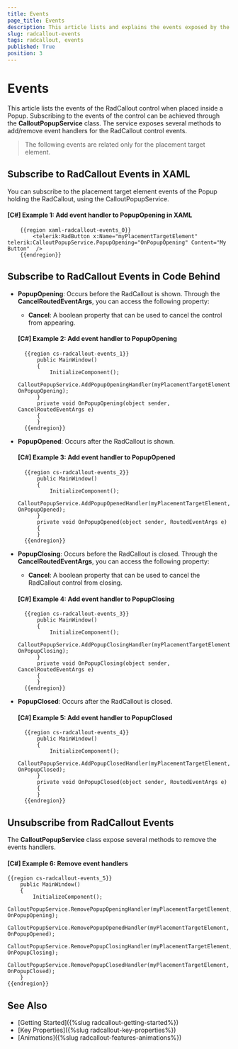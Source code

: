 ```yaml
---
title: Events
page_title: Events
description: This article lists and explains the events exposed by the RadCallout control.
slug: radcallout-events
tags: radcallout, events
published: True
position: 3
---
```


# Events

This article lists the events of the RadCallout control when placed inside a Popup. Subscribing to the events of the control can be achieved through the __CalloutPopupService__ class. The service exposes several methods to add/remove event handlers for the RadCallout control events. 

> The following events are related only for the placement target element.

## Subscribe to RadCallout Events in XAML

You can subscribe to the placement target element events of the Popup holding the RadCallout, using the CalloutPopupService.

#### __[C#] Example 1: Add event handler to PopupOpening in XAML__
		{{region xaml-radcallout-events_0}}			
			<telerik:RadButton x:Name="myPlacementTargetElement" telerik:CalloutPopupService.PopupOpening="OnPopupOpening" Content="My Button"  />
		{{endregion}}

## Subscribe to RadCallout Events in Code Behind

* **PopupOpening**: Occurs before the RadCallout is shown. Through the __CancelRoutedEventArgs__, you can access the following property:

	* **Cancel**: A boolean property that can be used to cancel the control from appearing. 

	#### __[C#] Example 2: Add event handler to PopupOpening__
		{{region cs-radcallout-events_1}}			
			public MainWindow()
			{
				InitializeComponent();
				CalloutPopupService.AddPopupOpeningHandler(myPlacementTargetElement, OnPopupOpening);
			}						
			private void OnPopupOpening(object sender, CancelRoutedEventArgs e)
			{						
			}
		{{endregion}}

* **PopupOpened**: Occurs after the RadCallout is shown.

	#### __[C#] Example 3: Add event handler to PopupOpened__
		{{region cs-radcallout-events_2}}
			public MainWindow()
			{
				InitializeComponent();
				CalloutPopupService.AddPopupOpenedHandler(myPlacementTargetElement, OnPopupOpened);
			}
			private void OnPopupOpened(object sender, RoutedEventArgs e)
			{						
			}
		{{endregion}}
		
* **PopupClosing**: Occurs before the RadCallout is closed. Through the __CancelRoutedEventArgs__, you can access the following property:

	* **Cancel**: A boolean property that can be used to cancel the RadCallout control from closing. 

	#### __[C#] Example 4: Add event handler to PopupClosing__
		{{region cs-radcallout-events_3}}
			public MainWindow()
			{
				InitializeComponent();
				CalloutPopupService.AddPopupClosingHandler(myPlacementTargetElement, OnPopupClosing);
			}
			private void OnPopupClosing(object sender, CancelRoutedEventArgs e)
			{						
			}
		{{endregion}}

* **PopupClosed**: Occurs after the RadCallout is closed.

	#### __[C#] Example 5: Add event handler to PopupClosed__
		{{region cs-radcallout-events_4}}
			public MainWindow()
			{
				InitializeComponent();
				CalloutPopupService.AddPopupClosedHandler(myPlacementTargetElement, OnPopupClosed);
			}
			private void OnPopupClosed(object sender, RoutedEventArgs e)
			{						
			}
		{{endregion}}
		
## Unsubscribe from RadCallout Events

The __CalloutPopupService__ class expose several methods to remove the events handlers.

#### __[C#] Example 6: Remove event handlers__
	{{region cs-radcallout-events_5}}
		public MainWindow()
		{
			InitializeComponent();
			CalloutPopupService.RemovePopupOpeningHandler(myPlacementTargetElement, OnPopupOpening);
			CalloutPopupService.RemovePopupOpenedHandler(myPlacementTargetElement, OnPopupOpened);
			CalloutPopupService.RemovePopupClosingHandler(myPlacementTargetElement, OnPopupClosing);				
			CalloutPopupService.RemovePopupClosedHandler(myPlacementTargetElement, OnPopupClosed);
		}			
	{{endregion}}

## See Also

* [Getting Started]({%slug radcallout-getting-started%})
* [Key Properties]({%slug radcallout-key-properties%})
* [Animations]({%slug radcallout-features-animations%})
